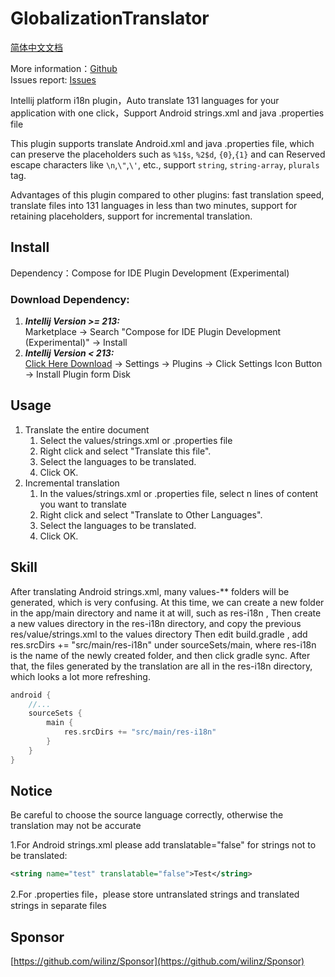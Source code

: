 # GlobalizationTranslator

[简体中文文档](https://github.com/wilinz/globalization-translator/blob/main/README_zh_CN.md)

More information：[Github](https://github.com/wilinz/globalization-translator)  
Issues report: [Issues](https://github.com/wilinz/globalization-translator/issues)

Intellij platform i18n plugin，Auto translate 131 languages for your application with one click，Support Android strings.xml and java .properties file

This plugin supports translate Android.xml and java .properties file, which can preserve the placeholders such as ```%1$s```, ```%2$d```, ```{0}```,```{1}``` and can Reserved escape characters like ```\n```,```\"```,```\'```, etc., support ```string```, ```string-array```, ```plurals``` tag.

Advantages of this plugin compared to other plugins: fast translation speed, translate files into 131 languages in less than two minutes, support for retaining placeholders, support for incremental translation.

## Install

Dependency：Compose for IDE Plugin Development (Experimental)

### Download Dependency:

1. **_Intellij Version >= 213:_**  
Marketplace -> Search "Compose for IDE Plugin Development (Experimental)" -> Install
2. **_Intellij Version < 213:_**  
[Click Here Download](https://github.com/wilinz/globalization-translator/releases/download/1.0.0/Compose_Intellij_Plugin_Base-0.1.0.zip)
-> Settings -> Plugins -> Click Settings Icon Button  -> Install Plugin form Disk

## Usage
1. Translate the entire document
    1. Select the values/strings.xml or .properties file
    2. Right click and select "Translate this file".
    3. Select the languages to be translated.
    4. Click OK.
2. Incremental translation
    1. In the values/strings.xml or .properties file, select n lines of content you want to translate
    2. Right click and select "Translate to Other Languages".
    3. Select the languages to be translated.
    4. Click OK.

## Skill
After translating Android strings.xml, many values-** folders will be generated, which is very confusing. At this time, we can create a new folder in the app/main directory and name it at will, such as res-i18n ,
Then create a new values directory in the res-i18n directory, and copy the previous res/value/strings.xml to the values directory
Then edit build.gradle , add res.srcDirs += "src/main/res-i18n" under sourceSets/main, where res-i18n is the name of the newly created folder, and then click gradle sync.
After that, the files generated by the translation are all in the res-i18n directory, which looks a lot more refreshing.
```gradle
android {
    //...
    sourceSets {
        main {
            res.srcDirs += "src/main/res-i18n"
        }
    }
}
```

## Notice

Be careful to choose the source language correctly, otherwise the translation may not be accurate

1.For Android strings.xml please add translatable="false" for strings not to be translated:
```xml
<string name="test" translatable="false">Test</string>
```
2.For .properties file，please store untranslated strings and translated strings in separate files

## Sponsor
[https://github.com/wilinz/Sponsor](https://github.com/wilinz/Sponsor)

